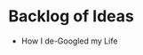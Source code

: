 <!--
SPDX-License-Identifier: Unlicense

SPDX-FileCopyrightText: Tristan Partin <tristan@partin.io>
-->

# Backlog of Ideas

- How I de-Googled my Life
